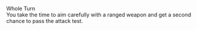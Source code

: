 Whole Turn<br>You take the time to aim carefully with a ranged weapon and get a second chance to pass the attack test.